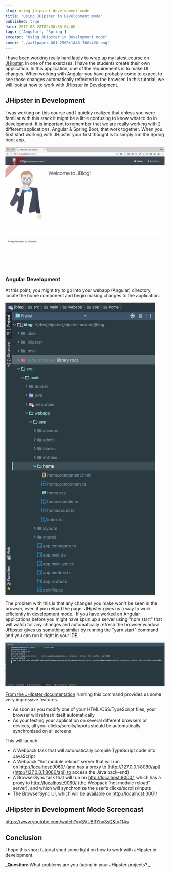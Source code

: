 ```yaml
---
slug: using-jhipster-development-mode
title: "Using JHipster in Development mode"
published: true
date: 2017-08-28T09:30:30-04:00
tags: ['Angular', 'Spring']
excerpt: "Using JHipster in Development mode"
cover: './wallpaper-001-2560x1440-760x428.png'
---
```


I have been working really hard lately to wrap up [my latest course on JHipster](https://www.danvega.dev/jhipster). In one of the exercises, I have the students create their own application. In this application, one of the requirements is to make UI changes. When working with Angular you have probably come to expect to see those changes automatically reflected in the browser. In this tutorial, we will look at how to work with JHipster in Development. 

## JHipster in Development

I was working on this course and I quickly realized that unless you were familiar with this stack it might be a little confusing to know what to do in development. It is important to remember that we are really working with 2 different applications, Angular & Spring Boot, that work together. When you first start working with JHipster your first thought is to simply run the Spring boot app. 

![JHipster in Development](./2017-08-28_08-49-35-1024x776.png)

### Angular Development

At this point, you might try to go into your webapp (Angular) directory, locate the home component and begin making changes to the application.  

![JHipster in Development](./2017-08-28_08-53-38.png)

The problem with this is that any changes you make won't be seen in the browser, even if you reload the page. JHipster gives us a way to work efficiently in development mode.  If you have worked on Angular applications before you might have spun up a server using "npm start" that will watch for any changes and automatically refresh the browser window. JHipster gives us something similar by running the "yarn start" command and you can run it right in your IDE.  

![JHipster in Development](./2017-08-28_08-57-46-1024x280.png)

[From the JHIpster documentation](http://www.jhipster.tech/development/#working-with-angular) running this command provides us some very impressive features. 

*   As soon as you modify one of your HTML/CSS/TypeScript files, your browser will refresh itself automatically
*   As your testing your application on several different browsers or devices, all your clicks/scrolls/inputs should be automatically synchronized on all screens

This will launch:

*   A Webpack task that will automatically compile TypeScript code into JavaScript
*   A Webpack “hot module reload” server that will run on [http://localhost:9060/](http://localhost:9060/) (and has a proxy to [http://127.0.0.1:8080/api](http://127.0.0.1:8080/api) to access the Java back-end)
*   A BrowserSync task that will run on [http://localhost:9000/](http://localhost:9000/), which has a proxy to [http://localhost:9060/](http://localhost:9060/) (the Webpack “hot module reload” server), and which will synchronize the user’s clicks/scrolls/inputs
*   The BrowserSync UI, which will be available on [http://localhost:3001/](http://localhost:3001/)

## JHipster in Development Mode Screencast 

https://www.youtube.com/watch?v=SVUB3Yhv3sQ&t=114s  

## Conclusion

I hope this short tutorial shed some light on how to work with JHipster in development.  

_**Question:** What problems are you facing in your JHipster projects? _